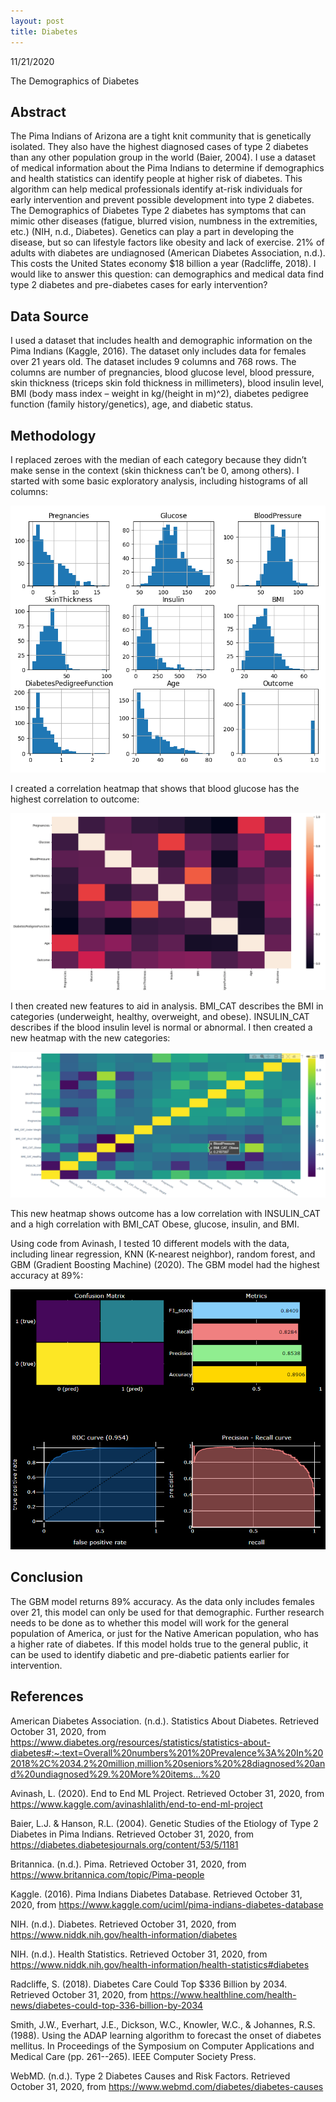 ```yaml
---
layout: post
title: Diabetes
---
```


11/21/2020

The Demographics of Diabetes
 
## Abstract
The Pima Indians of Arizona are a tight knit community that is genetically isolated. They also have the highest diagnosed cases of type 2 diabetes than any other population group in the world (Baier, 2004). I use a dataset of medical information about the Pima Indians to determine if demographics and health statistics can identify people at higher risk of diabetes. This algorithm can help medical professionals identify at-risk individuals for early intervention and prevent possible development into type 2 diabetes. 
The Demographics of Diabetes
Type 2 diabetes has symptoms that can mimic other diseases (fatigue, blurred vision, numbness in the extremities, etc.) (NIH, n.d., Diabetes). Genetics can play a part in developing the disease, but so can lifestyle factors like obesity and lack of exercise. 21% of adults with diabetes are undiagnosed (American Diabetes Association, n.d.). This costs the United States economy $18 billion a year (Radcliffe, 2018). I would like to answer this question: can demographics and medical data find type 2 diabetes and pre-diabetes cases for early intervention?
## Data Source
I used a dataset that includes health and demographic information on the Pima Indians (Kaggle, 2016). The dataset only includes data for females over 21 years old. The dataset includes 9 columns and 768 rows. The columns are number of pregnancies, blood glucose level, blood pressure, skin thickness (triceps skin fold thickness in millimeters), blood insulin level, BMI (body mass index – weight in kg/(height in m)^2), diabetes pedigree function (family history/genetics), age, and diabetic status. 
## Methodology
I replaced zeroes with the median of each category because they didn’t make sense in the context (skin thickness can’t be 0, among others). I started with some basic exploratory analysis, including histograms of all columns:
 
![histograms](/images/histograms.png)
	 
I created a correlation heatmap that shows that blood glucose has the highest correlation to outcome:
 
![heatmap](/images/heatmap.png)

I then created new features to aid in analysis. BMI_CAT describes the BMI in categories (underweight, healthy, overweight, and obese). INSULIN_CAT describes if the blood insulin level is normal or abnormal. I then created a new heatmap with the new categories:
 
![heatmap2](/images/heatmap2.png)

This new heatmap shows outcome has a low correlation with INSULIN_CAT and a high correlation with BMI_CAT Obese, glucose, insulin, and BMI.

Using code from Avinash, I tested 10 different models with the data, including linear regression, KNN (K-nearest neighbor), random forest, and GBM (Gradient Boosting Machine) (2020). The GBM model had the highest accuracy at 89%:
 
![results](/images/results.png)
 

## Conclusion
The GBM model returns 89% accuracy. As the data only includes females over 21, this model can only be used for that demographic. Further research needs to be done as to whether this model will work for the general population of America, or just for the Native American population, who has a higher rate of diabetes. If this model holds true to the general public, it can be used to identify diabetic and pre-diabetic patients earlier for intervention.
 
## References
American Diabetes Association. (n.d.). Statistics About Diabetes. Retrieved October 31, 2020, from https://www.diabetes.org/resources/statistics/statistics-about-diabetes#:~:text=Overall%20numbers%201%20Prevalence%3A%20In%202018%2C%2034.2%20million,million%20seniors%20%28diagnosed%20and%20undiagnosed%29.%20More%20items...%20

Avinash, L. (2020). End to End ML Project. Retrieved October 31, 2020, from https://www.kaggle.com/avinashlalith/end-to-end-ml-project

Baier, L.J. & Hanson, R.L. (2004). Genetic Studies of the Etiology of Type 2 Diabetes in Pima Indians. Retrieved October 31, 2020, from https://diabetes.diabetesjournals.org/content/53/5/1181

Britannica. (n.d.). Pima. Retrieved October 31, 2020, from https://www.britannica.com/topic/Pima-people

Kaggle. (2016). Pima Indians Diabetes Database. Retrieved October 31, 2020, from https://www.kaggle.com/uciml/pima-indians-diabetes-database

NIH. (n.d.). Diabetes. Retrieved October 31, 2020, from https://www.niddk.nih.gov/health-information/diabetes

NIH. (n.d.). Health Statistics. Retrieved October 31, 2020, from https://www.niddk.nih.gov/health-information/health-statistics#diabetes

Radcliffe, S. (2018). Diabetes Care Could Top $336 Billion by 2034. Retrieved October 31, 2020, from https://www.healthline.com/health-news/diabetes-could-top-336-billion-by-2034

Smith, J.W., Everhart, J.E., Dickson, W.C., Knowler, W.C., & Johannes, R.S. (1988). Using the ADAP learning algorithm to forecast the onset of diabetes mellitus. In Proceedings of the Symposium on Computer Applications and Medical Care (pp. 261--265). IEEE Computer Society Press.

WebMD. (n.d.). Type 2 Diabetes Causes and Risk Factors. Retrieved October 31, 2020, from https://www.webmd.com/diabetes/diabetes-causes
